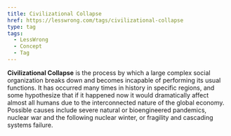 ```yaml
---
title: Civilizational Collapse
href: https://lesswrong.com/tags/civilizational-collapse
type: tag
tags:
  - LessWrong
  - Concept
  - Tag
---
```


**Civilizational Collapse** is the process by which a large complex social organization breaks down and becomes incapable of performing its usual functions. It has occurred many times in history in specific regions, and some hypothesize that if it happened now it would dramatically affect almost all humans due to the interconnected nature of the global economy. Possible causes include severe natural or bioengineered pandemics, nuclear war and the following nuclear winter, or fragility and cascading systems failure.